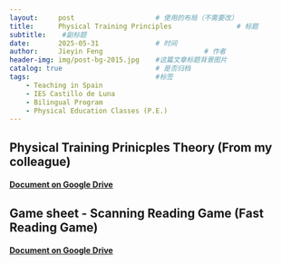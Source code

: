 ```yaml
---
layout:     post   				    # 使用的布局（不需要改）
title:      Physical Training Principles 				# 标题 
subtitle:    #副标题
date:       2025-05-31				# 时间
author:     Jieyin Feng 						# 作者
header-img: img/post-bg-2015.jpg 	#这篇文章标题背景图片
catalog: true 						# 是否归档
tags:								#标签
    - Teaching in Spain 
    - IES Castillo de Luna
    - Bilingual Program
    - Physical Education Classes (P.E.)
---
```


## Physical Training Prinicples Theory (From my colleague)
#### [Document on Google Drive](https://docs.google.com/document/d/1S20hFPw6T8Ytu6H18WkUU_6Q45yVXJbe/edit?usp=sharing&ouid=103086183032334531092&rtpof=true&sd=true)

## Game sheet - Scanning Reading Game (Fast Reading Game)
#### [Document on Google Drive](https://docs.google.com/document/d/1rFa1oVvA66zGUT2u0TtV17nQUKitATyc/edit?usp=sharing&ouid=103086183032334531092&rtpof=true&sd=true)
